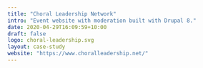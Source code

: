 ```yaml
---
title: "Choral Leadership Network"
intro: "Event website with moderation built with Drupal 8."
date: 2020-04-29T16:09:59+10:00
draft: false
logo: choral-leadership.svg
layout: case-study
website: "https://www.choralleadership.net/"
---
```


